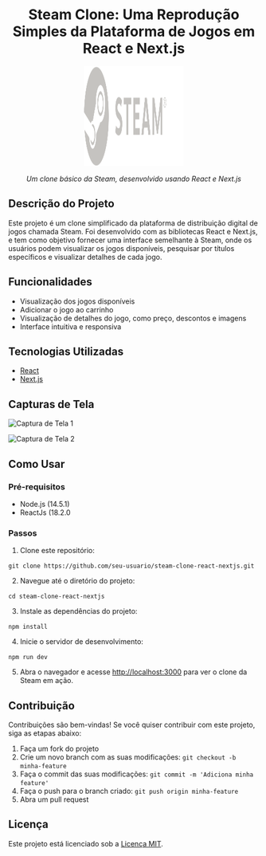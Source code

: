 <h1 align="center">Steam Clone: Uma Reprodução Simples da Plataforma de Jogos em React e Next.js</h1>

<p align="center">
  <img src="public/logo.svg" alt="Steam Clone Logo" width="200" height="200">
</p>

<p align="center">
  <em>Um clone básico da Steam, desenvolvido usando React e Next.js</em>
</p>

<h2>Descrição do Projeto</h2>

<p>Este projeto é um clone simplificado da plataforma de distribuição digital de jogos chamada Steam. Foi desenvolvido com as bibliotecas React e Next.js, e tem como objetivo fornecer uma interface semelhante à Steam, onde os usuários podem visualizar os jogos disponíveis, pesquisar por títulos específicos e visualizar detalhes de cada jogo.</p>

<h2>Funcionalidades</h2>

<ul>
  <li>Visualização dos jogos disponíveis</li>
  <li>Adicionar o jogo ao carrinho</li>
  <li>Visualização de detalhes do jogo, como preço, descontos e imagens</li>
  <li>Interface intuitiva e responsiva</li>
</ul>

<h2>Tecnologias Utilizadas</h2>

<ul>
  <li><a href="https://reactjs.org/">React</a></li>
  <li><a href="https://nextjs.org/">Next.js</a></li>
</ul>

<h2>Capturas de Tela</h2>

<p><img src="screenshot1.png" alt="Captura de Tela 1"></p>
<p><img src="screenshot2.png" alt="Captura de Tela 2"></p>

<h2>Como Usar</h2>

<h3>Pré-requisitos</h3>

<ul>
  <li>Node.js (14.5.1)</li>
  <li>ReactJs (18.2.0
</ul>

<h3>Passos</h3>

<ol>
  <li>Clone este repositório:</li>
</ol>

<pre><code>git clone https://github.com/seu-usuario/steam-clone-react-nextjs.git</code></pre>

<ol start="2">
  <li>Navegue até o diretório do projeto:</li>
</ol>

<pre><code>cd steam-clone-react-nextjs</code></pre>

<ol start="3">
  <li>Instale as dependências do projeto:</li>
</ol>

<pre><code>npm install</code></pre>

<ol start="4">
  <li>Inicie o servidor de desenvolvimento:</li>
</ol>

<pre><code>npm run dev</code></pre>

<ol start="5">
  <li>Abra o navegador e acesse <a href="http://localhost:3000">http://localhost:3000</a> para ver o clone da Steam em ação.</li>
</ol>

<h2>Contribuição</h2>

<p>Contribuições são bem-vindas! Se você quiser contribuir com este projeto, siga as etapas abaixo:</p>

<ol>
  <li>Faça um fork do projeto</li>
  <li>Crie um novo branch com as suas modificações: <code>git checkout -b minha-feature</code></li>
  <li>Faça o commit das suas modificações: <code>git commit -m 'Adiciona minha feature'</code></li>
  <li>Faça o push para o branch criado: <code>git push origin minha-feature</code></li>
  <li>Abra um pull request</li>
</ol>

<h2>Licença</h2>

<p>Este projeto está licenciado sob a <a href="LICENSE">Licença MIT</a>.</p>
